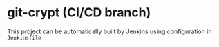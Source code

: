 git-crypt (CI/CD branch)
========================

This project can be automatically built by Jenkins using configuration in `Jenkinsfile`



